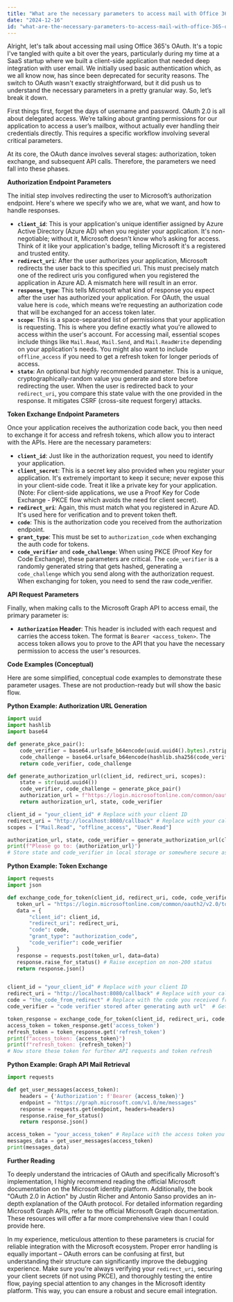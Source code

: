 ```yaml
---
title: "What are the necessary parameters to access mail with Office 365 OAuth?"
date: "2024-12-16"
id: "what-are-the-necessary-parameters-to-access-mail-with-office-365-oauth"
---
```


Alright, let's talk about accessing mail using Office 365's OAuth. It's a topic I've tangled with quite a bit over the years, particularly during my time at a SaaS startup where we built a client-side application that needed deep integration with user email. We initially used basic authentication which, as we all know now, has since been deprecated for security reasons. The switch to OAuth wasn't exactly straightforward, but it did push us to understand the necessary parameters in a pretty granular way. So, let’s break it down.

First things first, forget the days of username and password. OAuth 2.0 is all about delegated access. We’re talking about granting permissions for our application to access a user’s mailbox, without actually ever handling their credentials directly. This requires a specific workflow involving several critical parameters.

At its core, the OAuth dance involves several stages: authorization, token exchange, and subsequent API calls. Therefore, the parameters we need fall into these phases.

**Authorization Endpoint Parameters**

The initial step involves redirecting the user to Microsoft’s authorization endpoint. Here's where we specify who we are, what we want, and how to handle responses.

*   **`client_id`**: This is your application's unique identifier assigned by Azure Active Directory (Azure AD) when you register your application. It's non-negotiable; without it, Microsoft doesn't know who’s asking for access. Think of it like your application's badge, telling Microsoft it's a registered and trusted entity.
*   **`redirect_uri`**: After the user authorizes your application, Microsoft redirects the user back to this specified uri. This must precisely match one of the redirect uris you configured when you registered the application in Azure AD. A mismatch here will result in an error.
*   **`response_type`**: This tells Microsoft what kind of response you expect after the user has authorized your application. For OAuth, the usual value here is `code`, which means we’re requesting an authorization code that will be exchanged for an access token later.
*   **`scope`**: This is a space-separated list of permissions that your application is requesting. This is where you define exactly what you're allowed to access within the user's account. For accessing mail, essential scopes include things like `Mail.Read`, `Mail.Send`, and `Mail.ReadWrite` depending on your application's needs. You might also want to include `offline_access` if you need to get a refresh token for longer periods of access.
*   **`state`**: An optional but *highly* recommended parameter. This is a unique, cryptographically-random value you generate and store before redirecting the user. When the user is redirected back to your `redirect_uri`, you compare this state value with the one provided in the response. It mitigates CSRF (cross-site request forgery) attacks.

**Token Exchange Endpoint Parameters**

Once your application receives the authorization code back, you then need to exchange it for access and refresh tokens, which allow you to interact with the APIs. Here are the necessary parameters:

*   **`client_id`**: Just like in the authorization request, you need to identify your application.
*   **`client_secret`**: This is a secret key also provided when you register your application. It's extremely important to keep it secure; never expose this in your client-side code. Treat it like a private key for your application. (Note: For client-side applications, we use a Proof Key for Code Exchange - PKCE flow which avoids the need for client secret).
*   **`redirect_uri`**: Again, this must match what you registered in Azure AD. It's used here for verification and to prevent token theft.
*   **`code`**: This is the authorization code you received from the authorization endpoint.
*   **`grant_type`**: This must be set to `authorization_code` when exchanging the auth code for tokens.
*   **`code_verifier`** and **`code_challenge`**: When using PKCE (Proof Key for Code Exchange), these parameters are critical. The `code_verifier` is a randomly generated string that gets hashed, generating a `code_challenge` which you send along with the authorization request. When exchanging for token, you need to send the raw code_verifier.

**API Request Parameters**

Finally, when making calls to the Microsoft Graph API to access email, the primary parameter is:

*   **`Authorization` Header**: This header is included with each request and carries the access token. The format is `Bearer <access_token>`. The access token allows you to prove to the API that you have the necessary permission to access the user's resources.

**Code Examples (Conceptual)**

Here are some simplified, conceptual code examples to demonstrate these parameter usages. These are not production-ready but will show the basic flow.

**Python Example: Authorization URL Generation**

```python
import uuid
import hashlib
import base64

def generate_pkce_pair():
    code_verifier = base64.urlsafe_b64encode(uuid.uuid4().bytes).rstrip(b'=').decode()
    code_challenge = base64.urlsafe_b64encode(hashlib.sha256(code_verifier.encode()).digest()).rstrip(b'=').decode()
    return code_verifier, code_challenge

def generate_authorization_url(client_id, redirect_uri, scopes):
    state = str(uuid.uuid4())
    code_verifier, code_challenge = generate_pkce_pair()
    authorization_url = f"https://login.microsoftonline.com/common/oauth2/v2.0/authorize?client_id={client_id}&redirect_uri={redirect_uri}&response_type=code&scope={'+'.join(scopes)}&state={state}&code_challenge={code_challenge}&code_challenge_method=S256"
    return authorization_url, state, code_verifier

client_id = "your_client_id" # Replace with your client ID
redirect_uri = "http://localhost:8080/callback" # Replace with your callback URL
scopes = ["Mail.Read", "offline_access", "User.Read"]

authorization_url, state, code_verifier = generate_authorization_url(client_id, redirect_uri, scopes)
print(f"Please go to: {authorization_url}")
# Store state and code_verifier in local storage or somewhere secure associated with current user
```

**Python Example: Token Exchange**

```python
import requests
import json

def exchange_code_for_token(client_id, redirect_uri, code, code_verifier):
   token_url = "https://login.microsoftonline.com/common/oauth2/v2.0/token"
   data = {
       "client_id": client_id,
       "redirect_uri": redirect_uri,
       "code": code,
       "grant_type": "authorization_code",
       "code_verifier": code_verifier
   }
   response = requests.post(token_url, data=data)
   response.raise_for_status() # Raise exception on non-200 status
   return response.json()


client_id = "your_client_id" # Replace with your client ID
redirect_uri = "http://localhost:8080/callback" # Replace with your callback URL
code = "the_code_from_redirect" # Replace with the code you received from redirect
code_verifier = "code verifier stored after generating auth url"  # Get the code verifier from where you stored it.

token_response = exchange_code_for_token(client_id, redirect_uri, code, code_verifier)
access_token = token_response.get('access_token')
refresh_token = token_response.get('refresh_token')
print(f"access_token: {access_token}")
print(f"refresh_token: {refresh_token}")
# Now store these token for further API requests and token refresh
```

**Python Example: Graph API Mail Retrieval**

```python
import requests

def get_user_messages(access_token):
    headers = {'Authorization': f'Bearer {access_token}'}
    endpoint = "https://graph.microsoft.com/v1.0/me/messages"
    response = requests.get(endpoint, headers=headers)
    response.raise_for_status()
    return response.json()

access_token = "your_access_token" # Replace with the access token you got from the token exchange
messages_data = get_user_messages(access_token)
print(messages_data)
```

**Further Reading**

To deeply understand the intricacies of OAuth and specifically Microsoft's implementation, I highly recommend reading the official Microsoft documentation on the Microsoft identity platform. Additionally, the book "OAuth 2.0 in Action" by Justin Richer and Antonio Sanso provides an in-depth explanation of the OAuth protocol. For detailed information regarding Microsoft Graph APIs, refer to the official Microsoft Graph documentation. These resources will offer a far more comprehensive view than I could provide here.

In my experience, meticulous attention to these parameters is crucial for reliable integration with the Microsoft ecosystem. Proper error handling is equally important – OAuth errors can be confusing at first, but understanding their structure can significantly improve the debugging experience. Make sure you're always verifying your `redirect_uri`, securing your client secrets (if not using PKCE), and thoroughly testing the entire flow, paying special attention to any changes in the Microsoft identity platform. This way, you can ensure a robust and secure email integration.
